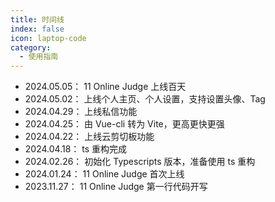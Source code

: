 ```yaml
---
title: 时间线
index: false
icon: laptop-code
category:
  - 使用指南
---
```


- 2024.05.05： 11 Online Judge 上线百天
- 2024.05.02： 上线个人主页、个人设置，支持设置头像、Tag
- 2024.04.29： 上线私信功能  
- 2024.04.25： 由 Vue-cli 转为 Vite，更高更快更强
- 2024.04.22： 上线云剪切板功能
- 2024.04.18： ts 重构完成
- 2024.02.26： 初始化 Typescripts 版本，准备使用 ts 重构
- 2024.01.24： 11 Online Judge 首次上线
- 2023.11.27： 11 Online Judge 第一行代码开写
